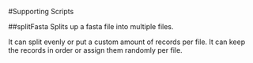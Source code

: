 #Supporting Scripts

##splitFasta
Splits up a fasta file into multiple files.

It can split evenly or put a custom amount of records per file.
It can keep the records in order or assign them randomly per file.
